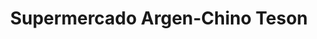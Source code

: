 ---
title: "Supermercado Argen-Chino Teson"
url: /las-lajas/supermercado-argen-chino-teson/
shop: Supermarkt
---
